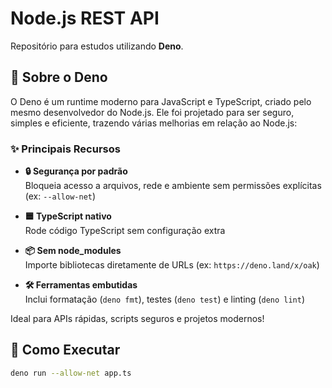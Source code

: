 # Node.js REST API

Repositório para estudos utilizando **Deno**.

## 🦕 Sobre o Deno

O Deno é um runtime moderno para JavaScript e TypeScript, criado pelo mesmo desenvolvedor do Node.js. Ele foi projetado para ser seguro, simples e eficiente, trazendo várias melhorias em relação ao Node.js:

### ✨ Principais Recursos
- **🔒 Segurança por padrão**  
  Bloqueia acesso a arquivos, rede e ambiente sem permissões explícitas (ex: `--allow-net`)
  
- **🟦 TypeScript nativo**  
  Rode código TypeScript sem configuração extra
  
- **📦 Sem node_modules**  
  Importe bibliotecas diretamente de URLs (ex: `https://deno.land/x/oak`)
  
- **🛠️ Ferramentas embutidas**  
  Inclui formatação (`deno fmt`), testes (`deno test`) e linting (`deno lint`)

Ideal para APIs rápidas, scripts seguros e projetos modernos!

## 🚀 Como Executar

```bash
deno run --allow-net app.ts
